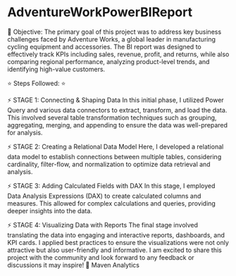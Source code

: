 # AdventureWorkPowerBIReport

🔔 Objective:
The primary goal of this project was to address key business challenges faced by Adventure Works, a global leader in manufacturing cycling equipment and accessories. The BI report was designed to effectively track KPIs including sales, revenue, profit, and returns, while also comparing regional performance, analyzing product-level trends, and identifying high-value customers.

⭐ Steps Followed: ⭐

⚡ STAGE 1: Connecting & Shaping Data
In this initial phase, I utilized Power Query and various data connectors to extract, transform, and load the data. This involved several table transformation techniques such as grouping, aggregating, merging, and appending to ensure the data was well-prepared for analysis.

⚡ STAGE 2: Creating a Relational Data Model
Here, I developed a relational data model to establish connections between multiple tables, considering cardinality, filter-flow, and normalization to optimize data retrieval and analysis.

⚡ STAGE 3: Adding Calculated Fields with DAX
In this stage, I employed Data Analysis Expressions (DAX) to create calculated columns and measures. This allowed for complex calculations and queries, providing deeper insights into the data.

⚡ STAGE 4: Visualizing Data with Reports
The final stage involved translating the data into engaging and interactive reports, dashboards, and KPI cards. I applied best practices to ensure the visualizations were not only attractive but also user-friendly and informative.
I am excited to share this project with the community and look forward to any feedback or discussions it may inspire! 🌟 Maven Analytics

